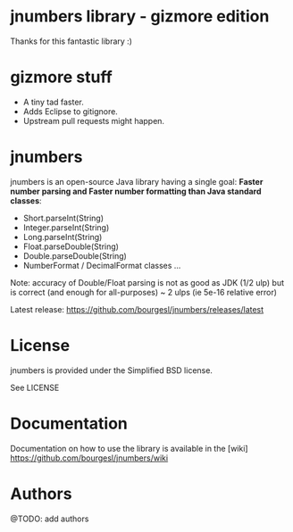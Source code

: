 jnumbers library - gizmore edition
==================================

Thanks for this fantastic library :)


gizmore stuff
=============

 - A tiny tad faster.
 - Adds Eclipse to gitignore.
 - Upstream pull requests might happen.


jnumbers
========

jnumbers is an open-source Java library having a single goal: 
**Faster number parsing and Faster number formatting than Java standard classes**:
   * Short.parseInt(String)
   * Integer.parseInt(String)
   * Long.parseInt(String)
   * Float.parseDouble(String)
   * Double.parseDouble(String)
   * NumberFormat / DecimalFormat classes ...

Note: accuracy of Double/Float parsing is not as good as JDK (1/2 ulp) 
but is correct (and enough for all-purposes) ~ 2 ulps (ie 5e-16 relative error)

Latest release: https://github.com/bourgesl/jnumbers/releases/latest


License
=======

jnumbers is provided under the Simplified BSD license.

See LICENSE


Documentation
=============
Documentation on how to use the library is available in the [wiki] https://github.com/bourgesl/jnumbers/wiki


Authors
=======
@TODO: add authors
